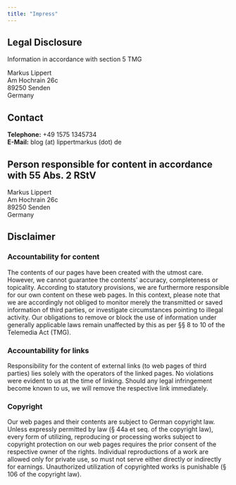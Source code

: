 ```yaml
---
title: "Impress"
---
```


## Legal Disclosure

Information in accordance with section 5 TMG

Markus Lippert  
Am Hochrain 26c  
89250 Senden  
Germany

## Contact

**Telephone:** +49 1575 1345734  
**E-Mail:** blog (at) lippertmarkus (dot) de

## Person responsible for content in accordance with 55 Abs. 2 RStV

Markus Lippert  
Am Hochrain 26c  
89250 Senden  
Germany

## Disclaimer

### Accountability for content

The contents of our pages have been created with the utmost care. However, we cannot guarantee the contents' accuracy, completeness or topicality. According to statutory provisions, we are furthermore responsible for our own content on these web pages. In this context, please note that we are accordingly not obliged to monitor merely the transmitted or saved information of third parties, or investigate circumstances pointing to illegal activity. Our obligations to remove or block the use of information under generally applicable laws remain unaffected by this as per §§ 8 to 10 of the Telemedia Act (TMG).

### Accountability for links

Responsibility for the content of external links (to web pages of third parties) lies solely with the operators of the linked pages. No violations were evident to us at the time of linking. Should any legal infringement become known to us, we will remove the respective link immediately.

### Copyright

Our web pages and their contents are subject to German copyright law. Unless expressly permitted by law (§ 44a et seq. of the copyright law), every form of utilizing, reproducing or processing works subject to copyright protection on our web pages requires the prior consent of the respective owner of the rights. Individual reproductions of a work are allowed only for private use, so must not serve either directly or indirectly for earnings. Unauthorized utilization of copyrighted works is punishable (§ 106 of the copyright law).
